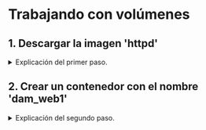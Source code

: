 # Trabajando con volúmenes

## 1. Descargar la imagen 'httpd'

<details>
<summary>Explicación del primer paso.</summary>

Utilizamos el comando `docker pull httpd:2.4` y comprobamos que se haya descargado correctamente con `docker images`.

```bash
docker pull httpd:2.4

docker images
```
</details>

## 2. Crear un contenedor con el nombre 'dam_web1'

<details>
<summary>Explicación del segundo paso.</summary>

Con `docker run --name dam_web1 -d httpd:2.4` creamos el contenedor.

```bash

docker run --name dam_web1 -d httpd:2.4
```

</details>